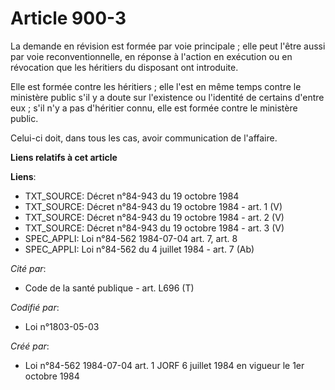 # Article 900-3

La demande en révision est formée par voie principale ; elle peut l'être aussi par voie reconventionnelle, en réponse à
l'action en exécution ou en révocation que les héritiers du disposant ont introduite.

Elle est formée contre les héritiers ; elle l'est en même temps contre le ministère public s'il y a doute sur l'existence ou
l'identité de certains d'entre eux ; s'il n'y a pas d'héritier connu, elle est formée contre le ministère public.

Celui-ci doit, dans tous les cas, avoir communication de l'affaire.

**Liens relatifs à cet article**

**Liens**:

  - TXT_SOURCE: Décret n°84-943 du 19 octobre 1984
  - TXT_SOURCE: Décret n°84-943 du 19 octobre 1984 - art. 1 (V)
  - TXT_SOURCE: Décret n°84-943 du 19 octobre 1984 - art. 2 (V)
  - TXT_SOURCE: Décret n°84-943 du 19 octobre 1984 - art. 3 (V)
  - SPEC_APPLI: Loi n°84-562 1984-07-04 art. 7, art. 8
  - SPEC_APPLI: Loi n°84-562 du 4 juillet 1984 - art. 7 (Ab)

_Cité par_:

  - Code de la santé publique - art. L696 (T)

_Codifié par_:

  - Loi n°1803-05-03

_Créé par_:

  - Loi n°84-562 1984-07-04 art. 1 JORF 6 juillet 1984 en vigueur le 1er octobre 1984

